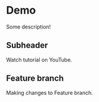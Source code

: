 # Demo

Some description!

## Subheader

Watch tutorial on YouTube.

## Feature branch

Making changes to Feature branch.
